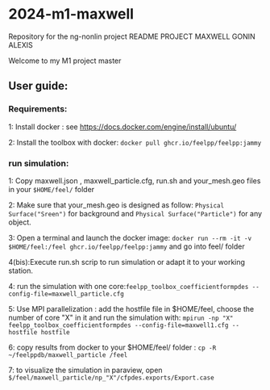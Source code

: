 # 2024-m1-maxwell
Repository for the ng-nonlin project
README PROJECT MAXWELL GONIN ALEXIS

Welcome to my M1 project master 


## **User guide:**

### **Requirements:**

1: Install docker : see https://docs.docker.com/engine/install/ubuntu/

2: Install the toolbox with docker: `docker pull ghcr.io/feelpp/feelpp:jammy`

### **run simulation:**
1: Copy maxwell.json , maxwell_particle.cfg, run.sh and your_mesh.geo files in your `$HOME/feel/` folder

2: Make sure that your_mesh.geo is designed as follow: `Physical Surface("Sreen")` for background and `Physical Surface("Particle")` for any object.

3: Open a terminal and launch the docker image: `docker run --rm -it -v $HOME/feel:/feel ghcr.io/feelpp/feelpp:jammy` and go into feel/ folder

4(bis):Execute run.sh scrip to run simulation or adapt it to your working station.

4: run the simulation with one core:`feelpp_toolbox_coefficientformpdes --config-file=maxwell_particle.cfg`

5: Use MPI parallelization : add the hostfile file in $HOME/feel, choose the number of core "X" in it and run the simulation with: `mpirun -np "X" feelpp_toolbox_coefficientformpdes --config-file=maxwell1.cfg --hostfile hostfile`

6: copy results from docker to your $HOME/feel/ folder : `cp -R ~/feelppdb/maxwell_particle /feel`

7: to visualize the simulation in paraview, open `$/feel/maxwell_particle/np_"X"/cfpdes.exports/Export.case`
